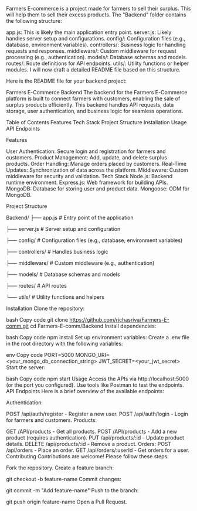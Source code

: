 Farmers E-commerce is a project made for farmers to sell their surplus. This will help them to sell their excess products.
The "Backend" folder contains the following structure:

app.js: This is likely the main application entry point.
server.js: Likely handles server setup and configurations.
config/: Configuration files (e.g., database, environment variables).
controllers/: Business logic for handling requests and responses.
middleware/: Custom middleware for request processing (e.g., authentication).
models/: Database schemas and models.
routes/: Route definitions for API endpoints.
utils/: Utility functions or helper modules.
I will now draft a detailed README file based on this structure. ​​

Here is the README file for your backend project:

Farmers E-Commerce Backend
The backend for the Farmers E-Commerce platform is built to connect farmers with customers, enabling the sale of surplus products efficiently. This backend handles API requests, data storage, user authentication, and business logic for seamless operations.

Table of Contents
Features
Tech Stack
Project Structure
Installation
Usage
API Endpoints


Features

User Authentication: Secure login and registration for farmers and customers.
Product Management: Add, update, and delete surplus products.
Order Handling: Manage orders placed by customers.
Real-Time Updates: Synchronization of data across the platform.
Middleware: Custom middleware for security and validation.
Tech Stack
Node.js: Backend runtime environment.
Express.js: Web framework for building APIs.
MongoDB: Database for storing user and product data.
Mongoose: ODM for MongoDB.

Project Structure


Backend/
├── app.js               # Entry point of the application

├── server.js            # Server setup and configuration

├── config/              # Configuration files (e.g., database, environment variables)

├── controllers/         # Handles business logic

├── middleware/          # Custom middleware (e.g., authentication)

├── models/              # Database schemas and models

├── routes/              # API routes

└── utils/               # Utility functions and helpers

Installation
Clone the repository:

bash
Copy code
git clone https://github.com/richasriva/Farmers-E-comm.git
cd Farmers-E-comm/Backend
Install dependencies:

bash
Copy code
npm install
Set up environment variables: Create a .env file in the root directory with the following variables:

env
Copy code
PORT=5000
MONGO_URI=<your_mongo_db_connection_string>
JWT_SECRET=<your_jwt_secret>
Start the server:

bash
Copy code
npm start
Usage
Access the APIs via http://localhost:5000 (or the port you configured).
Use tools like Postman to test the endpoints.
API Endpoints
Here is a brief overview of the available endpoints:

Authentication:

POST /api/auth/register - Register a new user.
POST /api/auth/login - Login for farmers and customers.
Products:

GET /API/products - Get all products.
POST /API/products - Add a new product (requires authentication).
PUT /api/products/:id - Update product details.
DELETE /api/products/:id - Remove a product.
Orders:
POST /api/orders - Place an order.
GET /api/orders/:userId - Get orders for a user.
Contributing
Contributions are welcome! Please follow these steps:

Fork the repository.
Create a feature branch:

git checkout -b feature-name
Commit changes:

git commit -m "Add feature-name"
Push to the branch:

git push origin feature-name
Open a Pull Request.
